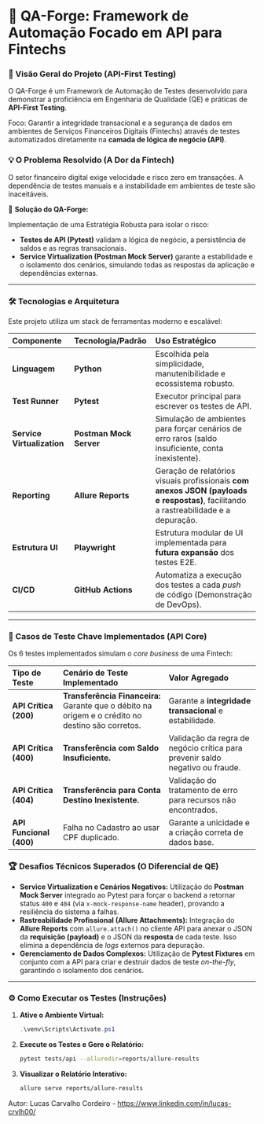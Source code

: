 # 🚀 QA-Forge: Framework de Automação Focado em API para Fintechs

### 🌟 Visão Geral do Projeto (API-First Testing)

O QA-Forge é um Framework de Automação de Testes desenvolvido para demonstrar a proficiência em Engenharia de Qualidade (QE) e práticas de **API-First Testing**.

Foco: Garantir a integridade transacional e a segurança de dados em ambientes de Serviços Financeiros Digitais (Fintechs) através de testes automatizados diretamente na **camada de lógica de negócio (API)**.

### 💡 O Problema Resolvido (A Dor da Fintech)

O setor financeiro digital exige velocidade e risco zero em transações. A dependência de testes manuais e a instabilidade em ambientes de teste são inaceitáveis.

🎯 **Solução do QA-Forge:**

Implementação de uma Estratégia Robusta para isolar o risco:

* **Testes de API (Pytest)** validam a lógica de negócio, a persistência de saldos e as regras transacionais.
* **Service Virtualization (Postman Mock Server)** garante a estabilidade e o isolamento dos cenários, simulando todas as respostas da aplicação e dependências externas.

---

### 🛠️ Tecnologias e Arquitetura

Este projeto utiliza um stack de ferramentas moderno e escalável:

| Componente | Tecnologia/Padrão | Uso Estratégico |
| :--- | :--- | :--- |
| **Linguagem** | **Python** | Escolhida pela simplicidade, manutenibilidade e ecossistema robusto. |
| **Test Runner** | **Pytest** | Executor principal para escrever os testes de API. |
| **Service Virtualization** | **Postman Mock Server** | Simulação de ambientes para forçar cenários de erro raros (saldo insuficiente, conta inexistente). |
| **Reporting** | **Allure Reports** | Geração de relatórios visuais profissionais **com anexos JSON (payloads e respostas)**, facilitando a rastreabilidade e a depuração. |
| **Estrutura UI** | **Playwright** | Estrutura modular de UI implementada para **futura expansão** dos testes E2E. |
| **CI/CD** | **GitHub Actions** | Automatiza a execução dos testes a cada *push* de código (Demonstração de DevOps). |

---

### 🧪 Casos de Teste Chave Implementados (API Core)

Os 6 testes implementados simulam o *core business* de uma Fintech:

| Tipo de Teste | Cenário de Teste Implementado | Valor Agregado |
| :--- | :--- | :--- |
| **API Crítica (200)** | **Transferência Financeira:** Garante que o débito na origem e o crédito no destino são corretos. | Garante a **integridade transacional** e estabilidade. |
| **API Crítica (400)** | **Transferência com Saldo Insuficiente.** | Validação da regra de negócio crítica para prevenir saldo negativo ou fraude. |
| **API Crítica (404)** | **Transferência para Conta Destino Inexistente.** | Validação do tratamento de erro para recursos não encontrados. |
| **API Funcional (400)** | Falha no Cadastro ao usar CPF duplicado. | Garante a unicidade e a criação correta de dados base. |

### 🏆 Desafios Técnicos Superados (O Diferencial de QE)

* **Service Virtualization e Cenários Negativos:** Utilização do **Postman Mock Server** integrado ao Pytest para forçar o backend a retornar status `400` e `404` (via `x-mock-response-name` header), provando a resiliência do sistema a falhas.
* **Rastreabilidade Profissional (Allure Attachments):** Integração do **Allure Reports** com `allure.attach()` no cliente API para anexar o JSON da **requisição (payload)** e o JSON da **resposta** de cada teste. Isso elimina a dependência de *logs* externos para depuração.
* **Gerenciamento de Dados Complexos:** Utilização de **Pytest Fixtures** em conjunto com a API para criar e destruir dados de teste *on-the-fly*, garantindo o isolamento dos cenários.

---

### ⚙️ Como Executar os Testes (Instruções)

1.  **Ative o Ambiente Virtual:**
    ```powershell
    .\venv\Scripts\Activate.ps1
    ```

2.  **Execute os Testes e Gere o Relatório:**
    ```bash
    pytest tests/api --alluredir=reports/allure-results
    ```

3.  **Visualizar o Relatório Interativo:**
    ```bash
    allure serve reports/allure-results
    ```

Autor: Lucas Carvalho Cordeiro - https://www.linkedin.com/in/lucas-crvlh00/

